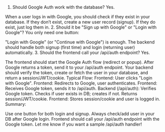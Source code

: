 1. Should Google Auth work with the database?
Yes.

When a user logs in with Google, you should check if they exist in your database.
If they don’t exist, create a new user record (signup).
If they do exist, just log them in.
2. Should it be "Sign up with Google" or "Login with Google"?
You only need one button:

"Login with Google" (or "Continue with Google") is enough.
The backend should handle both signup (first time) and login (returning user) automatically.
3. Should the frontend call your /api/auth endpoint?
Yes.

The frontend should start the Google Auth flow (redirect or popup).
After Google returns a token, send it to your /api/auth endpoint.
Your backend should verify the token, create or fetch the user in your database, and return a session/JWT/cookie.
Typical Flow:
Frontend: User clicks "Login with Google".
Frontend: Redirects to Google, user authenticates.
Frontend: Receives Google token, sends it to /api/auth.
Backend (/api/auth):
Verifies Google token.
Checks if user exists in DB; creates if not.
Returns session/JWT/cookie.
Frontend: Stores session/cookie and user is logged in.
Summary:

Use one button for both login and signup.
Always check/add user in your DB after Google login.
Frontend should call your /api/auth endpoint with the Google token.
Let me know if you want a sample /api/auth handler!